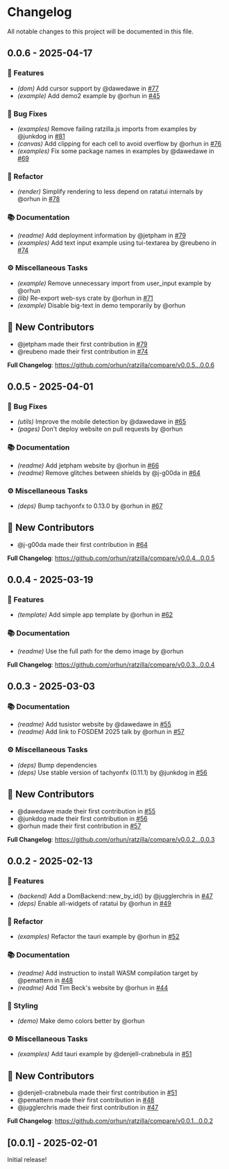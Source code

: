 # Changelog

All notable changes to this project will be documented in this file.

## 0.0.6 - 2025-04-17

### 🚀 Features

- _(dom)_ Add cursor support by @dawedawe in [#77](https://github.com/orhun/ratzilla/pull/77)
- _(example)_ Add demo2 example by @orhun in [#45](https://github.com/orhun/ratzilla/pull/45)

### 🐛 Bug Fixes

- _(examples)_ Remove failing ratzilla.js imports from examples by @junkdog in [#81](https://github.com/orhun/ratzilla/pull/81)
- _(canvas)_ Add clipping for each cell to avoid overflow by @orhun in [#76](https://github.com/orhun/ratzilla/pull/76)
- _(examples)_ Fix some package names in examples by @dawedawe in [#69](https://github.com/orhun/ratzilla/pull/69)

### 🚜 Refactor

- _(render)_ Simplify rendering to less depend on ratatui internals by @orhun in [#78](https://github.com/orhun/ratzilla/pull/78)

### 📚 Documentation

- _(readme)_ Add deployment information by @jetpham in [#79](https://github.com/orhun/ratzilla/pull/79)
- _(examples)_ Add text input example using tui-textarea by @reubeno in [#74](https://github.com/orhun/ratzilla/pull/74)

### ⚙️ Miscellaneous Tasks

- _(example)_ Remove unnecessary import from user_input example by @orhun
- _(lib)_ Re-export web-sys crate by @orhun in [#71](https://github.com/orhun/ratzilla/pull/71)
- _(example)_ Disable big-text in demo temporarily by @orhun

## 💖 New Contributors

- @jetpham made their first contribution in [#79](https://github.com/orhun/ratzilla/pull/79)
- @reubeno made their first contribution in [#74](https://github.com/orhun/ratzilla/pull/74)

**Full Changelog**: https://github.com/orhun/ratzilla/compare/v0.0.5...0.0.6

## 0.0.5 - 2025-04-01

### 🐛 Bug Fixes

- _(utils)_ Improve the mobile detection by @dawedawe in [#65](https://github.com/orhun/ratzilla/pull/65)
- _(pages)_ Don't deploy website on pull requests by @orhun

### 📚 Documentation

- _(readme)_ Add jetpham website by @orhun in [#66](https://github.com/orhun/ratzilla/pull/66)
- _(readme)_ Remove glitches between shields by @j-g00da in [#64](https://github.com/orhun/ratzilla/pull/64)

### ⚙️ Miscellaneous Tasks

- _(deps)_ Bump tachyonfx to 0.13.0 by @orhun in [#67](https://github.com/orhun/ratzilla/pull/67)

## 💖 New Contributors

- @j-g00da made their first contribution in [#64](https://github.com/orhun/ratzilla/pull/64)

**Full Changelog**: https://github.com/orhun/ratzilla/compare/v0.0.4...0.0.5

## 0.0.4 - 2025-03-19

### 🚀 Features

- _(template)_ Add simple app template by @orhun in [#62](https://github.com/orhun/ratzilla/pull/62)

### 📚 Documentation

- _(readme)_ Use the full path for the demo image by @orhun

**Full Changelog**: https://github.com/orhun/ratzilla/compare/v0.0.3...0.0.4

## 0.0.3 - 2025-03-03

### 📚 Documentation

- _(readme)_ Add tusistor website by @dawedawe in [#55](https://github.com/orhun/ratzilla/pull/55)
- _(readme)_ Add link to FOSDEM 2025 talk by @orhun in [#57](https://github.com/orhun/ratzilla/pull/57)

### ⚙️ Miscellaneous Tasks

- _(deps)_ Bump dependencies
- _(deps)_ Use stable version of tachyonfx (0.11.1) by @junkdog in [#56](https://github.com/orhun/ratzilla/pull/56)

## 💖 New Contributors

- @dawedawe made their first contribution in [#55](https://github.com/orhun/ratzilla/pull/55)
- @junkdog made their first contribution in [#56](https://github.com/orhun/ratzilla/pull/56)
- @orhun made their first contribution in [#57](https://github.com/orhun/ratzilla/pull/57)

**Full Changelog**: https://github.com/orhun/ratzilla/compare/v0.0.2...0.0.3

## 0.0.2 - 2025-02-13

### 🚀 Features

- _(backend)_ Add a DomBackend::new_by_id() by @jugglerchris in [#47](https://github.com/orhun/ratzilla/pull/47)
- _(deps)_ Enable all-widgets of ratatui by @orhun in [#49](https://github.com/orhun/ratzilla/pull/49)

### 🚜 Refactor

- _(examples)_ Refactor the tauri example by @orhun in [#52](https://github.com/orhun/ratzilla/pull/52)

### 📚 Documentation

- _(readme)_ Add instruction to install WASM compilation target by @pemattern in [#48](https://github.com/orhun/ratzilla/pull/48)
- _(readme)_ Add Tim Beck's website by @orhun in [#44](https://github.com/orhun/ratzilla/pull/44)

### 🎨 Styling

- _(demo)_ Make demo colors better by @orhun

### ⚙️ Miscellaneous Tasks

- _(examples)_ Add tauri example by @denjell-crabnebula in [#51](https://github.com/orhun/ratzilla/pull/51)

## 💖 New Contributors

- @denjell-crabnebula made their first contribution in [#51](https://github.com/orhun/ratzilla/pull/51)
- @pemattern made their first contribution in [#48](https://github.com/orhun/ratzilla/pull/48)
- @jugglerchris made their first contribution in [#47](https://github.com/orhun/ratzilla/pull/47)

**Full Changelog**: https://github.com/orhun/ratzilla/compare/v0.0.1...0.0.2

<!-- generated by git-cliff -->

## [0.0.1] - 2025-02-01

Initial release!
